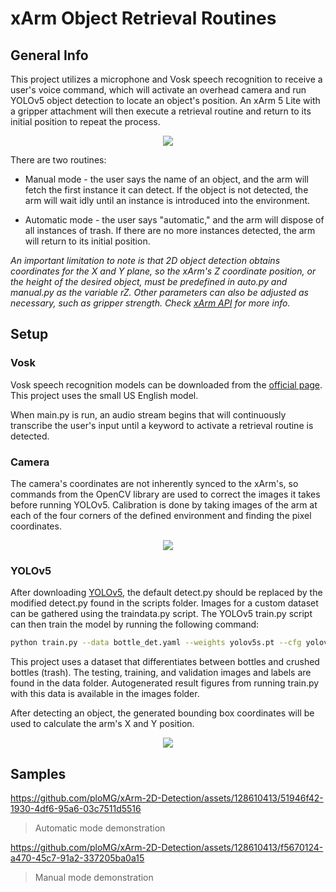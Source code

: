 # xArm Object Retrieval Routines

##  General Info

This project utilizes a microphone and Vosk speech recognition to receive a user's voice command, which will activate an overhead camera and run YOLOv5 object detection to locate an object's position. An xArm 5 Lite with a gripper attachment will then execute a retrieval routine and return to its initial position to repeat the process.

<p align="center">
  <img src="https://github.com/ploMG/xArm-2D-Detection/assets/128610413/c0471c78-a205-4b13-ae64-b030bdcbcbda">
</p>
  
There are two routines:

* Manual mode - the user says the name of an object, and the arm will fetch the first instance it can detect. If the object is not detected, the arm will wait idly until an instance is introduced into the environment.

* Automatic mode - the user says "automatic," and the arm will dispose of all instances of trash. If there are no more instances detected, the arm will return to its initial position.

*An important limitation to note is that 2D object detection obtains coordinates for the X and Y plane, so the xArm's Z coordinate position, or the height of the desired object, must be predefined in auto.py and manual.py as the variable rZ. Other parameters can also be adjusted as necessary, such as gripper strength. Check [xArm API](https://github.com/xArm-Developer/xArm-Python-SDK/blob/master/doc/api/xarm_api.md) for more info.*


## Setup

### Vosk

Vosk speech recognition models can be downloaded from the [official page](https://alphacephei.com/vosk/models). This project uses the small US English model.

When main.py is run, an audio stream begins that will continuously transcribe the user's input until a keyword to activate a retrieval routine is detected.

### Camera

The camera's coordinates are not inherently synced to the xArm's, so commands from the OpenCV library are used to correct the images it takes before running YOLOv5. Calibration is done by taking images of the arm at each of the four corners of the defined environment and finding the pixel coordinates.

<p align="center">
  <img src="https://github.com/ploMG/xArm-2D-Detection/assets/128610413/1d47ea77-cd9d-4987-bfbb-1c3494917e13">
</p>

### YOLOv5

After downloading [YOLOv5](https://github.com/ultralytics/yolov5), the default detect.py should be replaced by the modified detect.py found in the scripts folder. Images for a custom dataset can be gathered using the traindata.py script. The YOLOv5 train.py script can then train the model by running the following command:

```bash
python train.py --data bottle_det.yaml --weights yolov5s.pt --cfg yolov5s.yaml --batch 32 --epochs 100 --name bottle_det
```

This project uses a dataset that differentiates between bottles and crushed bottles (trash). The testing, training, and validation images and labels are found in the data folder. Autogenerated result figures from running train.py with this data is available in the images folder.

After detecting an object, the generated bounding box coordinates will be used to calculate the arm's X and Y position.

<p align="center">
  <img src="https://github.com/ploMG/xArm-2D-Detection/assets/128610413/3f577b51-995b-4418-9c5c-0a188fcb12a9">
</p>


## Samples

https://github.com/ploMG/xArm-2D-Detection/assets/128610413/51946f42-1930-4df6-95a6-03c7511d5516

> Automatic mode demonstration

https://github.com/ploMG/xArm-2D-Detection/assets/128610413/f5670124-a470-45c7-91a2-337205ba0a15

> Manual mode demonstration
